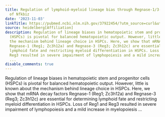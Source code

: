 ```yaml
---
title: Regulation of lymphoid-myeloid lineage bias through Regnase-1/3-mediated control
  of Nfkbiz
date: '2023-11-03'
linkTitle: https://pubmed.ncbi.nlm.nih.gov/37922454/?utm_source=curl&utm_medium=rss&utm_campaign=pubmed-2&utm_content=1FakS-2QOkCT8HsMOQP1bCRQ4YzyumYOmxmF0moLsQ3dFB1E9V&fc=20220326224207&ff=20231104180909&v=2.17.9.post6+86293ac
source: heidelberg[Affiliation]
description: Regulation of lineage biases in hematopoietic stem and progenitor cells
  (HSPCs) is pivotal for balanced hematopoietic output. However, little is known about
  the mechanism behind lineage choice in HSPCs. Here, we show that mRNA decay factors
  Regnase-1 (Reg1; Zc3h12a) and Regnase-3 (Reg3; Zc3h12c) are essential for determining
  lymphoid fate and restricting myeloid differentiation in HSPCs. Loss of Reg1 and
  Reg3 resulted in severe impairment of lymphopoiesis and a mild increase in myelopoiesis
  ...
disable_comments: true
---
```

Regulation of lineage biases in hematopoietic stem and progenitor cells (HSPCs) is pivotal for balanced hematopoietic output. However, little is known about the mechanism behind lineage choice in HSPCs. Here, we show that mRNA decay factors Regnase-1 (Reg1; Zc3h12a) and Regnase-3 (Reg3; Zc3h12c) are essential for determining lymphoid fate and restricting myeloid differentiation in HSPCs. Loss of Reg1 and Reg3 resulted in severe impairment of lymphopoiesis and a mild increase in myelopoiesis ...